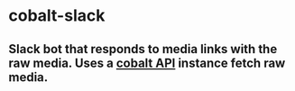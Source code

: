 # cobalt-slack
## Slack bot that responds to media links with the raw media. Uses a [cobalt API](https://github.com/imputnet/cobalt) instance fetch raw media.